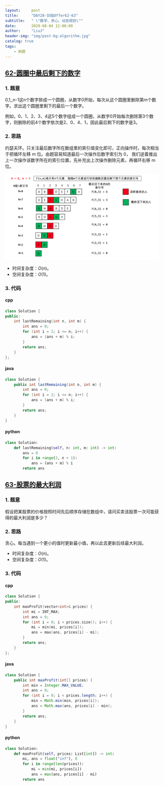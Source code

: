 ```yaml
---
layout:     post
title:      "DAY28-剑指Offer62-63"
subtitle:   " \"数学、贪心、动态规划\""
date:       2020-08-04 12:00:00
author:     "LiuJ"
header-img: "img/post-bg-algorithm.jpg"
catalog: true
tags:
    - 刷题
---
```


## [62-圆圈中最后剩下的数字](https://leetcode-cn.com/problems/yuan-quan-zhong-zui-hou-sheng-xia-de-shu-zi-lcof/)

### 1. 题意

0,1,,n-1这n个数字排成一个圆圈，从数字0开始，每次从这个圆圈里删除第m个数字。求出这个圆圈里剩下的最后一个数字。

例如，0、1、2、3、4这5个数字组成一个圆圈，从数字0开始每次删除第3个数字，则删除的前4个数字依次是2、0、4、1，因此最后剩下的数字是3。

### 2. 思路

约瑟夫环。只关注最后数字所在数组里的索引值变化即可，正向操作时，每次相当于把循环左移 m 位。由题容易知道最后一次操作后数字索引为 0， 我们逆着推出上一次操作该数字所在的索引位置，先补充出上次操作删除元素，再循环右移 m 位。

![约瑟夫环.png](\img\in-posts\post-08-04.png)

- 时间复杂度：$O(n)$。
- 空间复杂度：$O(1)$。

### 3. 代码

#### cpp

```cpp
class Solution {
public:
    int lastRemaining(int n, int m) {
        int ans = 0;
        for (int i = 2; i <= n; i++) {
            ans = (ans + m) % i;
        }
        return ans;
    }
};
```

#### java

```java
class Solution {
    public int lastRemaining(int n, int m) {
        int ans = 0;
        for (int i = 2; i <= n; i++) {
            ans = (ans + m) % i;
        }
        return ans;
    }
}
```

#### python

```python
class Solution:
    def lastRemaining(self, n: int, m: int) -> int:
        ans = 0
        for i in range(2, n + 1):
            ans = (ans + m) % i
        return ans
```

## [63-股票的最大利润](https://leetcode-cn.com/problems/gu-piao-de-zui-da-li-run-lcof/submissions/)

### 1. 题意

假设把某股票的价格按照时间先后顺序存储在数组中，请问买卖该股票一次可能获得的最大利润是多少？

### 2. 思路

贪心。每当遇到一个更小的值时更新最小值，再以此去更新后续最大利润。

- 时间复杂度：$O(n)$。
- 空间复杂度：$O(1)$。

### 3. 代码

#### cpp

```cpp
class Solution {
public:
    int maxProfit(vector<int>& prices) {
        int mi = INT_MAX;
        int ans = 0;
        for (int i = 0; i < prices.size(); i++) {
            mi = min(mi, prices[i]);
            ans = max(ans, prices[i] - mi);
        }
        return ans;
    }
};
```

#### java

```java
class Solution {
    public int maxProfit(int[] prices) {
        int min = Integer.MAX_VALUE;
        int ans = 0;
        for (int i = 0; i < prices.length; i++) {
            min = Math.min(min, prices[i]);
            ans = Math.max(ans, prices[i] - min);
        }
        return ans;
    }
}
```

#### python

```python
class Solution:
    def maxProfit(self, prices: List[int]) -> int:
        mi, ans = float("inf"), 0
        for i in range(len(prices)):
            mi = min(mi, prices[i])
            ans = max(ans, prices[i] - mi)
        return ans
```

